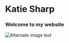 # Katie Sharp
### Welcome to my website 

![Alternate image text](https://encrypted-tbn0.gstatic.com/images?q=tbn:ANd9GcRgFW5wqUJhPFAl88adqkdoYBZVL1_VEWcACw&usqp=CAU)
